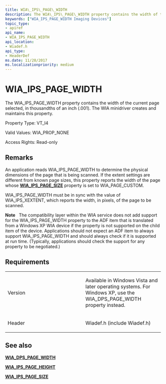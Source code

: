 ```yaml
---
title: WIA\_IPS\_PAGE\_WIDTH
description: The WIA\_IPS\_PAGE\_WIDTH property contains the width of the current page selected, in thousandths of an inch (.001). The WIA minidriver creates and maintains this property.
keywords: ["WIA_IPS_PAGE_WIDTH Imaging Devices"]
topic_type:
- apiref
api_name:
- WIA_IPS_PAGE_WIDTH
api_location:
- Wiadef.h
api_type:
- HeaderDef
ms.date: 11/28/2017
ms.localizationpriority: medium
---
```


# WIA\_IPS\_PAGE\_WIDTH


The WIA\_IPS\_PAGE\_WIDTH property contains the width of the current page selected, in thousandths of an inch (.001). The WIA minidriver creates and maintains this property.

Property Type: VT\_I4

Valid Values: WIA\_PROP\_NONE

Access Rights: Read-only

Remarks
-------

An application reads WIA\_IPS\_PAGE\_WIDTH to determine the physical dimensions of the page that is being scanned. If the extent settings are different from known page sizes, this property reports the width of the page whose [**WIA\_IPS\_PAGE\_SIZE**](wia-ips-page-size.md) property is set to WIA\_PAGE\_CUSTOM.

WIA\_IPS\_PAGE\_WIDTH must be in sync with the value of WIA\_IPS\_XEXTENT, which reports the width, in pixels, of the page to be scanned.

**Note**   The compatibility layer within the WIA service does not add support for the WIA\_IPS\_PAGE\_WIDTH property to the ADF item that is translated from a Windows XP WIA device if the property is not supported on the child item of the device. Applications should not expect an ADF item to always support WIA\_IPS\_PAGE\_WIDTH and should always check if it is supported at run time. (Typically, applications should check the support for any property to be negotiated.)

 

Requirements
------------

<table>
<colgroup>
<col width="50%" />
<col width="50%" />
</colgroup>
<tbody>
<tr class="odd">
<td><p>Version</p></td>
<td><p>Available in Windows Vista and later operating systems. For Windows XP, use the WIA_DPS_PAGE_WIDTH property instead.</p></td>
</tr>
<tr class="even">
<td><p>Header</p></td>
<td>Wiadef.h (include Wiadef.h)</td>
</tr>
</tbody>
</table>

## See also


[**WIA\_DPS\_PAGE\_WIDTH**](wia-dps-page-width.md)

[**WIA\_IPS\_PAGE\_HEIGHT**](wia-ips-page-height.md)

[**WIA\_IPS\_PAGE\_SIZE**](wia-ips-page-size.md)

 

 






